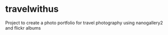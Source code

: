 # travelwithus
Project to create a photo portfolio for travel photography using nanogallery2 and flickr albums